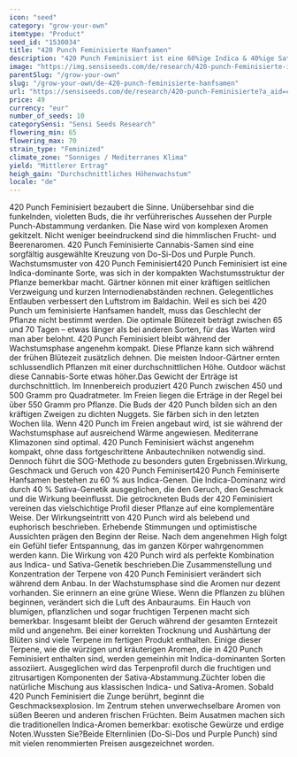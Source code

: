 ```yaml
---
icon: "seed"
category: "grow-your-own"
itemtype: "Product"
seed_id: "1530034"
title: "420 Punch Feminisierte Hanfsamen"
description: "420 Punch Feminisiert ist eine 60%ige Indica & 40%ige Sativa. Die Blütezeit beträgt 65–70 Tage. Dichte, violette Buds. Aromen von Beeren, Früchten & mehr."
image: "https://img.sensiseeds.com/de/research/420-punch-Feminisierte-image.png"
parentSlug: "/grow-your-own"
slug: "/grow-your-own/de-420-punch-feminisierte-hanfsamen"
url: "https://sensiseeds.com/de/research/420-punch-Feminisierte?a_aid=cannastore"
price: 49
currency: "eur"
number_of_seeds: 10
categorySensi: "Sensi Seeds Research"
flowering_min: 65
flowering_max: 70
strain_type: "Feminized"
climate_zone: "Sonniges / Mediterranes Klima"
yield: "Mittlerer Ertrag"
heigh_gain: "Durchschnittliches Höhenwachstum"
locale: "de"
---
```

420 Punch Feminisiert bezaubert die Sinne. Unübersehbar sind die funkelnden, violetten Buds, die ihr verführerisches Aussehen der Purple Punch-Abstammung verdanken. Die Nase wird von komplexen Aromen gekitzelt. Nicht weniger beeindruckend sind die himmlischen Frucht- und Beerenaromen. 420 Punch Feminisierte Cannabis-Samen sind eine sorgfältig ausgewählte Kreuzung von Do-Si-Dos und Purple Punch. Wachstumsmuster von 420 Punch Feminisiert420 Punch Feminisiert ist eine Indica-dominante Sorte, was sich in der kompakten Wachstumsstruktur der Pflanze bemerkbar macht. Gärtner können mit einer kräftigen seitlichen Verzweigung und kurzen Internodienabständen rechnen. Gelegentliches Entlauben verbessert den Luftstrom im Baldachin. Weil es sich bei 420 Punch um feminisierte Hanfsamen handelt, muss das Geschlecht der Pflanze nicht bestimmt werden. Die optimale Blütezeit beträgt zwischen 65 und 70 Tagen – etwas länger als bei anderen Sorten, für das Warten wird man aber belohnt. 420 Punch Feminisiert bleibt während der Wachstumsphase angenehm kompakt. Diese Pflanze kann sich während der frühen Blütezeit zusätzlich dehnen. Die meisten Indoor-Gärtner ernten schlussendlich Pflanzen mit einer durchschnittlichen Höhe. Outdoor wächst diese Cannabis-Sorte etwas höher.Das Gewicht der Erträge ist durchschnittlich. Im Innenbereich produziert 420 Punch zwischen 450 und 500 Gramm pro Quadratmeter. Im Freien liegen die Erträge in der Regel bei über 550 Gramm pro Pflanze. Die Buds der 420 Punch bilden sich an den kräftigen Zweigen zu dichten Nuggets. Sie färben sich in den letzten Wochen lila. Wenn 420 Punch im Freien angebaut wird, ist sie während der Wachstumsphase auf ausreichend Wärme angewiesen. Mediterrane Klimazonen sind optimal. 420 Punch Feminisiert wächst angenehm kompakt, ohne dass fortgeschrittene Anbautechniken notwendig sind. Dennoch führt die SOG-Methode zu besonders guten Ergebnissen.Wirkung, Geschmack und Geruch von 420 Punch Feminisert420 Punch Feminiserte Hanfsamen bestehen zu 60 % aus Indica-Genen. Die Indica-Dominanz wird durch 40 % Sativa-Genetik ausgeglichen, die den Geruch, den Geschmack und die Wirkung beeinflusst. Die getrockneten Buds der 420 Feminisiert vereinen das vielschichtige Profil dieser Pflanze auf eine komplementäre Weise. Der Wirkungseintritt von 420 Punch wird als belebend und euphorisch beschrieben. Erhebende Stimmungen und optimistische Aussichten prägen den Beginn der Reise. Nach dem angenehmen High folgt ein Gefühl tiefer Entspannung, das im ganzen Körper wahrgenommen werden kann. Die Wirkung von 420 Punch wird als perfekte Kombination aus Indica- und Sativa-Genetik beschrieben.Die Zusammenstellung und Konzentration der Terpene von 420 Punch Feminisiert verändert sich während dem Anbau. In der Wachstumsphase sind die Aromen nur dezent vorhanden. Sie erinnern an eine grüne Wiese. Wenn die Pflanzen zu blühen beginnen, verändert sich die Luft des Anbauraums. Ein Hauch von blumigen, pflanzlichen und sogar fruchtigen Terpenen macht sich bemerkbar. Insgesamt bleibt der Geruch während der gesamten Erntezeit mild und angenehm. Bei einer korrekten Trocknung und Aushärtung der Blüten sind viele Terpene im fertigen Produkt enthalten. Einige dieser Terpene, wie die würzigen und kräuterigen Aromen, die in 420 Punch Feminisiert enthalten sind, werden gemeinhin mit Indica-dominanten Sorten assoziiert. Ausgeglichen wird das Terpenprofil durch die fruchtigen und zitrusartigen Komponenten der Sativa-Abstammung.Züchter loben die natürliche Mischung aus klassischen Indica- und Sativa-Aromen. Sobald 420 Punch Feminisiert die Zunge berührt, beginnt die Geschmacksexplosion. Im Zentrum stehen unverwechselbare Aromen von süßen Beeren und anderen frischen Früchten. Beim Ausatmen machen sich die traditionellen Indica-Aromen bemerkbar: exotische Gewürze und erdige Noten.Wussten Sie?Beide Elternlinien (Do-Si-Dos und Purple Punch) sind mit vielen renommierten Preisen ausgezeichnet worden.
